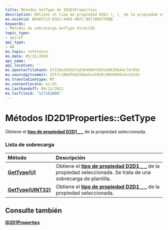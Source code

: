 ```yaml
---
title: Métodos GetType de ID2D1Properties
description: Obtiene el tipo de propiedad D2D1 \_ \_ de la propiedad seleccionada.
ms.assetid: BD4A7C13-83E2-4403-AEFC-B4718D67FEBB
keywords:
- Métodos de sobrecarga GetType direct2D
topic_type:
- apiref
api_type:
- NA
ms.topic: reference
ms.date: 05/31/2018
api_name: ''
api_location: ''
ms.openlocfilehash: 67150a349267ad164696fd55e50635644c7dc955
ms.sourcegitcommit: d75fc10b9f0825bbe5ce5045c90d4045e3c53243
ms.translationtype: MT
ms.contentlocale: es-ES
ms.lasthandoff: 09/13/2021
ms.locfileid: "127162886"
---
```

# <a name="id2d1propertiesgettype-methods"></a>Métodos ID2D1Properties::GetType

Obtiene el [**tipo de propiedad D2D1 \_ \_**](/windows/desktop/api/D2d1_1/ne-d2d1_1-d2d1_property_type) de la propiedad seleccionada.

### <a name="overload-list"></a>Lista de sobrecarga



| Método                                             | Descripción                                                                                                                     |
|:---------------------------------------------------|:--------------------------------------------------------------------------------------------------------------------------------|
| [**GetType(U)**](/windows/win32/api/d2d1_1/nf-d2d1_1-id2d1properties-gettype(u))     | Obtiene el [**tipo de propiedad D2D1 \_ \_**](/windows/desktop/api/D2d1_1/ne-d2d1_1-d2d1_property_type) de la propiedad seleccionada. Se trata de una sobrecarga de plantilla.<br/> |
| [**GetType(UINT32)**](/windows/win32/api/d2d1_1/nf-d2d1_1-id2d1properties-gettype(uint32)) | Obtiene el [**tipo de propiedad D2D1 \_ \_**](/windows/desktop/api/D2d1_1/ne-d2d1_1-d2d1_property_type) de la propiedad seleccionada.<br/>                              |



## <a name="see-also"></a>Consulte también

<dl> <dt>

[**ID2D1Properties**](/windows/win32/api/d2d1_1/nn-d2d1_1-id2d1properties)
</dt> </dl>

 

